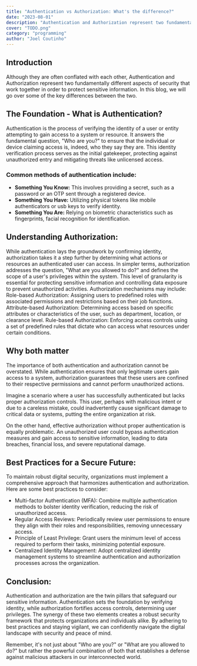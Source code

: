 ```yaml
---
title: "Authentication vs Authorization: What's the difference?"
date: "2023-08-01"
description: "Authentication and Authorization represent two fundamentally different aspects of security that work together in order to protect sensitive information. In this blog, we will go over some of the key differences between the two."
cover: "TODO.png"
category: "programming"
author: "Joel Coutinho"
---
```


## Introduction

Although they are often conflated with each other, Authentication and Authorization represent two fundamentally different aspects of security that work together in order to protect sensitive information. In this blog, we will go over some of the key differences between the two.

## The Foundation - What is Authentication?
Authentication is the process of verifying the identity of a user or entity attempting to gain access to a system or resource. It answers the fundamental question, "Who are you?" to ensure that the individual or device claiming access is, indeed, who they say they are. This identity verification process serves as the initial gatekeeper, protecting against unauthorized entry and mitigating threats like unlicensed access.

### Common methods of authentication include:
- **Something You Know:** This involves providing a secret, such as a password or an OTP sent through a registered device.
- **Something You Have:** Utilizing physical tokens like mobile authenticators or usb keys to verify identity.
- **Something You Are:** Relying on biometric characteristics such as fingerprints, facial recognition for identification.

## Understanding Authorization:

While authentication lays the groundwork by confirming identity, authorization takes it a step further by determining what actions or resources an authenticated user can access. In simpler terms, authorization addresses the question, "What are you allowed to do?" and defines the scope of a user's privileges within the system. This level of granularity is essential for protecting sensitive information and controlling data exposure to prevent unauthorized activities.
Authorization mechanisms may include:
Role-based Authorization: Assigning users to predefined roles with associated permissions and restrictions based on their job functions.
Attribute-based Authorization: Determining access based on specific attributes or characteristics of the user, such as department, location, or clearance level.
Rule-based Authorization: Enforcing access controls using a set of predefined rules that dictate who can access what resources under certain conditions.

## Why both matter

The importance of both authentication and authorization cannot be overstated. While authentication ensures that only legitimate users gain access to a system, authorization guarantees that these users are confined to their respective permissions and cannot perform unauthorized actions.

Imagine a scenario where a user has successfully authenticated but lacks proper authorization controls. This user, perhaps with malicious intent or due to a careless mistake, could inadvertently cause significant damage to critical data or systems, putting the entire organization at risk.

On the other hand, effective authorization without proper authentication is equally problematic. An unauthorized user could bypass authentication measures and gain access to sensitive information, leading to data breaches, financial loss, and severe reputational damage.

## Best Practices for a Secure Future:

To maintain robust digital security, organizations must implement a comprehensive approach that harmonizes authentication and authorization. Here are some best practices to consider:
- Multi-factor Authentication (MFA): Combine multiple authentication methods to bolster identity verification, reducing the risk of unauthorized access.
- Regular Access Reviews: Periodically review user permissions to ensure they align with their roles and responsibilities, removing unnecessary access.
- Principle of Least Privilege: Grant users the minimum level of access required to perform their tasks, minimizing potential exposure.
- Centralized Identity Management: Adopt centralized identity management systems to streamline authentication and authorization processes across the organization.

## Conclusion:
Authentication and authorization are the twin pillars that safeguard our sensitive information. Authentication sets the foundation by verifying identity, while authorization fortifies access controls, determining user privileges. The synergy of these two elements creates a robust security framework that protects organizations and individuals alike. By adhering to best practices and staying vigilant, we can confidently navigate the digital landscape with security and peace of mind.

Remember, it's not just about "Who are you?" or "What are you allowed to do?" but rather the powerful combination of both that establishes a defense against malicious attackers in our interconnected world.




